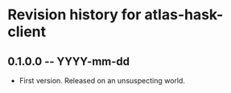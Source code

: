 # Revision history for atlas-hask-client

## 0.1.0.0 -- YYYY-mm-dd

* First version. Released on an unsuspecting world.
